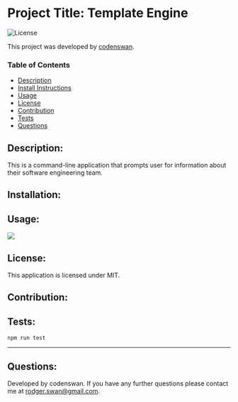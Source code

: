 # Project Title: Template Engine
![License](https://img.shields.io/badge/License-MIT-green)

This project was developed by [codenswan](https://github.com/codenswan).

### Table of Contents
* [Description](#Description)
* [Install Instructions](#Installation)
* [Usage](#Usage)
* [License](#License)
* [Contribution](#Contribution)
* [Tests](#Tests)
* [Questions](#Questions)

## Description:
This is a command-line application that prompts user for information about their software engineering team.

## Installation:
    
    
## Usage:
![](https://youtu.be/8RX7vfkEnW0)


## License:
This application is licensed under MIT.

## Contribution:


## Tests:
    npm run test
---
## Questions:
Developed by codenswan. 
If you have any further questions please contact me at [rodger.swan@gmail.com](mailto:rodger.swan@gmail.com).
